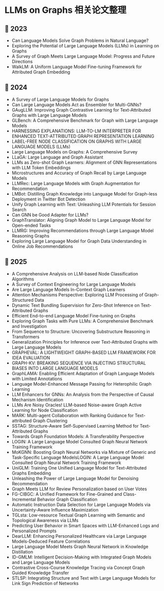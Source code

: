 # LLMs on Graphs 相关论文整理

## 🧠 2023
- Can Language Models Solve Graph Problems in Natural Language?  
- Exploring the Potential of Large Language Models (LLMs) in Learning on Graphs  
- A Survey of Graph Meets Large Language Model: Progress and Future Directions  
- WalkLM: A Uniform Language Model Fine-tuning Framework for Attributed Graph Embedding  

## 📘 2024
- A Survey of Large Language Models for Graphs  
- Can Large Language Models Act as Ensembler for Multi-GNNs?  
- GAugLLM: Improving Graph Contrastive Learning for Text-Attributed Graphs with Large Language Models  
- GLBench: A Comprehensive Benchmark for Graph with Large Language Models  
- HARNESSING EXPLANATIONS: LLM-TO-LM INTERPRETER FOR ENHANCED TEXT-ATTRIBUTED GRAPH REPRESENTATION LEARNING  
- LABEL-FREE NODE CLASSIFICATION ON GRAPHS WITH LARGE LANGUAGE MODELS (LLMs)  
- Large Language Models on Graphs: A Comprehensive Survey  
- LLaGA: Large Language and Graph Assistant  
- LLMs as Zero-shot Graph Learners: Alignment of GNN Representations with LLM Token Embeddings  
- Microstructures and Accuracy of Graph Recall by Large Language Models
- LLMRec: Large Language Models with Graph Augmentation for Recommendation
- LMBot: Distilling Graph Knowledge into Language Model for Graph-less Deployment in Twitter Bot Detection
- Unify Graph Learning with Text: Unleashing LLM Potentials for Session Search
- Can GNN be Good Adapter for LLMs?
- GraphTranslator: Aligning Graph Model to Large Language Model for Open-ended Tasks
- LLMRG: Improving Recommendations through Large Language Model Reasoning Graphs
- Exploring Large Language Model for Graph Data Understanding in Online Job Recommendations

## 🚀 2025
- A Comprehensive Analysis on LLM-based Node Classification Algorithms  
- A Survey of Context Engineering for Large Language Models  
- Are Large Language Models In-Context Graph Learners  
- Attention Mechanisms Perspective: Exploring LLM Processing of Graph-Structured Data  
- Dynamic Text Bundling Supervision for Zero-Shot Inference on Text-Attributed Graphs  
- Efficient End-to-end Language Model Fine-tuning on Graphs  
- Exploring Graph Tasks with Pure LLMs: A Comprehensive Benchmark and Investigation  
- From Sequence to Structure: Uncovering Substructure Reasoning in Transformers  
- Generalization Principles for Inference over Text-Attributed Graphs with Large Language Models  
- GRAPHEVAL: A LIGHTWEIGHT GRAPH-BASED LLM FRAMEWORK FOR IDEA EVALUATION  
- GRAPH-KV: BREAKING SEQUENCE VIA INJECTING STRUCTURAL BIASES INTO LARGE LANGUAGE MODELS  
- GraphLAMA: Enabling Efficient Adaptation of Graph Language Models with Limited Annotations  
- Language Model-Enhanced Message Passing for Heterophilic Graph Learning  
- LLM Enhancers for GNNs: An Analysis from the Perspective of Causal Mechanism Identification  
- LLMs Are Noisy Oracles! LLM-based Noise-aware Graph Active Learning for Node Classification  
- MARK: Multi-agent Collaboration with Ranking Guidance for Text-attributed Graph Clustering  
- SSTAG: Structure-Aware Self-Supervised Learning Method for Text-Attributed Graphs  
- Towards Graph Foundation Models: A Transferability Perspective
- LOGIN: A Large Language Model Consulted Graph Neural Network Training Framework
- MoKGNN: Boosting Graph Neural Networks via Mixture of Generic and Task-Specific Language ModelsLOGIN: A Large Language Model Consulted Graph Neural Network Training Framework
- UniGLM: Training One Unified Language Model for Text-Attributed Graphs Embedding
- Unleashing the Power of Large Language Model for Denoising Recommendation
- Graph Meets LLM for Review Personalization based on User Votes
- FG-CIBGC: A Unified Framework for Fine-Grained and Class-Incremental Behavior Graph Classification
- Automatic Instruction Data Selection for Large Language Models via Uncertainty-Aware Influence Maximization
- TGLsta: Low-resource Textual Graph Learning with Semantic and Topological Awareness via LLMs
- Predicting User Behavior in Smart Spaces with LLM-Enhanced Logs and Personalized Prompts
- DearLLM: Enhancing Personalized Healthcare via Large Language Models-Deduced Feature Correlations
- Large Language Model Meets Graph Neural Network in Knowledge Distillation
- ID-GMLM: Intelligent Decision-Making with Integrated Graph Models and Large Language Models
- Contrastive Cross-Course Knowledge Tracing via Concept Graph Guided Knowledge Transfer
- STLSP: Integrating Structure and Text with Large Language Models for Link Sign Prediction of Networks
